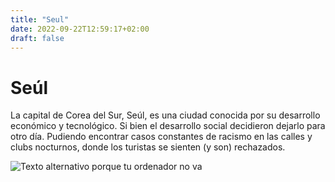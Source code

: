 ```yaml
---
title: "Seul"
date: 2022-09-22T12:59:17+02:00
draft: false
---
```


# Seúl

La capital de Corea del Sur, Seúl, es una ciudad conocida por su desarrollo económico y tecnológico. Si bien el desarrollo social decidieron dejarlo para otro día. Pudiendo encontrar casos constantes de racismo en las calles y clubs nocturnos, donde los turistas se sienten (y son) rechazados.

![Texto alternativo porque tu ordenador no va](https://cdn2.civitatis.com/corea-del-sur/seul/galeria/seul-noche.jpg)